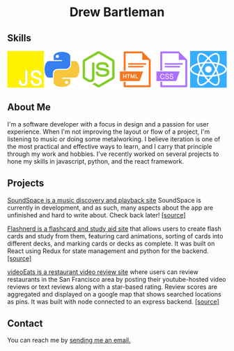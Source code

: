 <h1 style="display:flex; justify-content:center">Drew Bartleman</h1>

<!-- ![Python](icons/python_transparent.png "title-1") ![Javascript](icons/javascript_transparent.png "title-1") ![NodeJS](icons/nodejs_transparent.png "title-1") ![HTML](icons/html_transparent.png "title-1") ![CSS](icons/css_transparent.png "title-1") ![React](icons/react_transparent.png "title-1")  -->

## Skills

<div style="display:flex; justify-content:space-between">
<a href="https://en.wikipedia.org/wiki/JavaScript">
  	<img src="icons/javascript_transparent.png" width="100" /> 
  </a>
  <a href="https://www.python.org/">
  	<img src="icons/python_transparent.png" width="100" />
  </a>
  <a href="https://nodejs.org/en/">
  	<img src="icons/nodejs_transparent.png" width="100" />
  </a>
  <a href="https://en.wikipedia.org/wiki/HTML">
  	<img src="icons/html_transparent.png" width="100" />
  </a>
  <a href="https://en.wikipedia.org/wiki/CSS">
  	<img src="icons/css_transparent.png" width="100" /> 
  </a>
  <a href="https://reactjs.org/">
  	<img src="icons/react_transparent.png" width="100" />
  </a>
</div>

## About Me

  I'm a software developer with a focus in design and a passion for user experience. When I'm not improving the layout or flow of a project, I'm listening to music or doing some metalworking. I believe iteration is one of the most practical and effective ways to learn, and I carry that principle through my work and hobbies. I've recently worked on several projects to hone my skills in javascript, python, and the react framework.

## Projects

[SoundSpace is a music discovery and playback site]() SoundSpace is currently in development, and as such, many aspects about the app are unfinished and hard to write about. Check back later! [[source]](https://github.com/DBartleman/SoundSpace-frontend)

[Flashnerd is a flashcard and study aid site](https://flashnerd.herokuapp.com/) that allows users to create flash cards and study from them, featuring card animations, sorting of cards into different decks, and marking cards or decks as complete. It was built on React using Redux for state management and python for the backend. [[source]](https://github.com/SauceKnight/frontend_flashcard)

[videoEats is a restaurant video review site](https://video-eats-client.herokuapp.com/) where users can review restaurants in the San Francisco area by posting their youtube-hosted video reviews or text reviews along with a star-based rating. Review scores are aggregated and displayed on a google map that shows searched locations as pins. It was built with node connected to an express backend. [[source]](https://github.com/wfschrad/videoEatsClient3.0)

## Contact

You can reach me by [sending me an email.](mailto:drewbartleman@gmail.com)